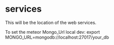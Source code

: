 services
========

This will be the location of the web services.

To set the meteor Mongo_Url local dev:
export MONGO_URL=mongodb://localhost:27017/your_db
